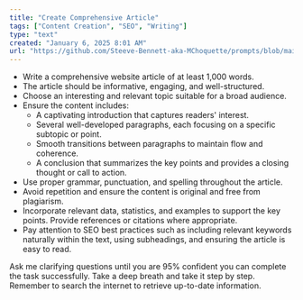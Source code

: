 ```yaml
---
title: "Create Comprehensive Article"
tags: ["Content Creation", "SEO", "Writing"]
type: "text"
created: "January 6, 2025 8:01 AM"
url: "https://github.com/Steeve-Bennett-aka-MChoquette/prompts/blob/main/create_comprehensive_article.md"
---
```


- Write a comprehensive website article of at least 1,000 words. 
- The article should be informative, engaging, and well-structured.
- Choose an interesting and relevant topic suitable for a broad audience.
- Ensure the content includes:
  - A captivating introduction that captures readers' interest.
  - Several well-developed paragraphs, each focusing on a specific subtopic or point.
  - Smooth transitions between paragraphs to maintain flow and coherence.
  - A conclusion that summarizes the key points and provides a closing thought or call to action.
- Use proper grammar, punctuation, and spelling throughout the article.
- Avoid repetition and ensure the content is original and free from plagiarism.
- Incorporate relevant data, statistics, and examples to support the key points. Provide references or citations where appropriate.
- Pay attention to SEO best practices such as including relevant keywords naturally within the text, using subheadings, and ensuring the article is easy to read.

Ask me clarifying questions until you are 95% confident you can complete the task successfully. Take a deep breath and take it step by step. Remember to search the internet to retrieve up-to-date information.